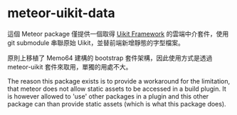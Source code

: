 # meteor-uikit-data

這個 Meteor package 僅提供一個取得 [Uikit Framework](http://getuikit.com) 的雲端中介套件，使用 git submodule 串聯原始 Uikit，並替前端新增靜態的字型檔案。

原則上移植了 Memo64 建構的 bootstrap 套件架構，因此使用方式是透過 meteor-uikit 套件來取用，單獨的用處不大。

The reason this package exists is to provide a workaround for the limitation, that meteor does not allow static assets to be accessed in a build plugin. It is however allowed to 'use' other packages in a plugin and this other package can than provide static assets (which is what this package does).